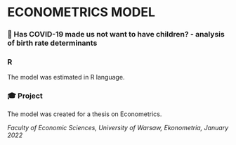 # ECONOMETRICS MODEL

### 👶 Has COVID-19 made us not want to have children? - analysis of birth rate determinants

### R 
The model was estimated in R language.

### 🎓 Project
The model was created for a thesis on Econometrics.

*Faculty of Economic Sciences, University of Warsaw,
Ekonometria, January 2022* 

